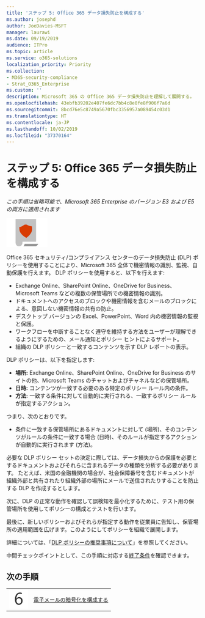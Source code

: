 ```yaml
---
title: 'ステップ 5: Office 365 データ損失防止を構成する'
ms.author: josephd
author: JoeDavies-MSFT
manager: laurawi
ms.date: 09/19/2019
audience: ITPro
ms.topic: article
ms.service: o365-solutions
localization_priority: Priority
ms.collection:
- M365-security-compliance
- Strat_O365_Enterprise
ms.custom: ''
description: Microsoft 365 の Office 365 データ損失防止を理解して展開する。
ms.openlocfilehash: 43ebfb39202e407fe6dc7bb4c8e0fe8f906f7a6d
ms.sourcegitcommit: 8bcd76e5c8749a5670fbc3356957a089454c03d1
ms.translationtype: HT
ms.contentlocale: ja-JP
ms.lasthandoff: 10/02/2019
ms.locfileid: "37370164"
---
```

# <a name="step-5-configure-office-365-data-loss-prevention"></a>ステップ 5: Office 365 データ損失防止を構成する

*この手順は省略可能で、Microsoft 365 Enterprise のバージョン E3 および E5 の両方に適用されます*

![フェーズ 6: 情報保護](./media/deploy-foundation-infrastructure/infoprotection_icon-small.png)

Office 365 セキュリティ/コンプライアンス センターのデータ損失防止 (DLP) ポリシーを使用することにより、Microsoft 365 全体で機密情報の識別、監視、自動保護を行えます。 DLP ポリシーを使用すると、以下を行えます:

- Exchange Online、SharePoint Online、OneDrive for Business、Microsoft Teams などの複数の保管場所での機密情報の識別。 
- ドキュメントへのアクセスのブロックや機密情報を含むメールのブロックによる、意図しない機密情報の共有の防止。
- デスクトップ バージョンの Excel、PowerPoint、Word 内の機密情報の監視と保護。
- ワークフローを中断することなく遵守を維持する方法をユーザーが理解できるようにするための、メール通知とポリシー ヒントによるサポート。 
- 組織の DLP ポリシーと一致するコンテンツを示す DLP レポートの表示。

DLP ポリシーは、以下を指定します:

- **場所:** Exchange Online、SharePoint Online、OneDrive for Business のサイトの他、Microsoft Teams のチャットおよびチャネルなどの保管場所。
- **日時:** コンテンツが一致する必要のある特定のポリシー ルール内の条件。　
- **方法:** 一致する条件に対して自動的に実行される、一致するポリシー ルールが指定するアクション。

つまり、次のとおりです。

- 条件に一致する保管場所にあるドキュメントに対して (場所)、そのコンテンツがルールの条件に一致する場合 (日時)、そのルールが指定するアクションが自動的に実行されます (方法)。

必要な DLP ポリシー セットの決定に際しては、データ損失からの保護を必要とするドキュメントおよびそれらに含まれるデータの種類を分析する必要があります。 たとえば、米国の金融機関の場合が、社会保障番号を含むドキュメントが組織外部と共有されたり組織外部の場所にメールで送信されたりすることを防止する DLP を作成するとします。

次に、DLP の正常な動作を確認して誤検知を最小化するために、テスト用の保管場所を使用してポリシーの構成とテストを行います。

最後に、新しいポリシーおよびそれらが指定する動作を従業員に告知し、保管場所の適用範囲を広げます。このようにしてポリシーを組織で展開します。

詳細については、「[DLP ポリシーの推奨事項について](https://docs.microsoft.com/office365/securitycompliance/get-started-with-dlp-policy-recommendations)」を参照してください。

中間チェックポイントとして、この手順に対応する[終了条件](infoprotect-exit-criteria.md#crit-infoprotect-step5)を確認できます。

## <a name="next-step"></a>次の手順

|||
|:-------|:-----|
|![手順 6](./media/stepnumbers/Step6.png)|[電子メールの暗号化を構成する](infoprotect-email-encryption.md)|


